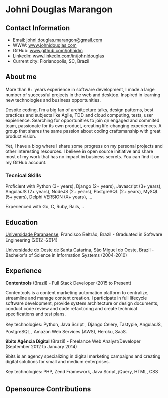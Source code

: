 # Johni Douglas Marangon



## Contact Information

* Email: johni.douglas.marangon@gmail.com
* WWW: www.johnidouglas.com
* GitHub: www.github.com/johnidm
* Linkedin: www.linkedin.com/in/johnidouglas
* Current city: Florianopolis, SC, Brazil

## About me

More than 8+ years experience in software development, I made a large number of successful projects in the web and desktop. Inspired in learning new technologies and business opportunities.

Despite coding, I’m a big fan of architecture talks, design patterns, best practices and subjects like Agile, TDD and cloud computing, tests, user expierience. Searching for opportunities to join qn engaged and commited team, passionate for its own product, creating life-changing experiences. A group that shares the same passion about coding craftsmanship with great product vision. 

Yet, I have a blog where I share some progress on my personal projects and other interesting resources. l believe in open source initiative and share most of my work that has no impact in business secrets. You can find it on my GitHub account.

### Tecnical Skills

Proficient with Python (3+ years), Django (2+ years), Javascript (3+ years), AngularJS (2+ years), NodeJS (2+ years), PostgreSQL (2+ years), MySQL (5+ years), Delphi VERSION (X+ years), …

Experienced with Go, C, Ruby, Rails, .. 

## Education

[Universidade Paranaense](http://www.unipar.br/), Francisco Beltrão, Brazil - Graduated in Software Engineering (2012 -2014)

[Universidade do Oeste de Santa Catarina](http://www.unoesc.edu.br/), São Miguel do Oeste, Brazil - Bachelor's of Science in Information Systems (2004-2010)

## Experience

**Contentools** (Brazil) - Full Stack Developer (2015 to Present)

Contentools is a content marketing automation platform to centralize, streamline and manage content creation. I participate in full lifecycle software development, provide system architecture or design documents, conduct code review and code refactoring and create technical specifications and test plans.

Key technologies: Python, Java Script , Django Celery, Tastypie, AngularJS, PostgreSQL , Amazon Web Services (AWS), Heroku, SaaS.

**9bits Agência Digital** (Brazil) - Freelance Web Analyst/Developer (September 2012 to January 2014)

9bits is an agency specializing in digital marketing campaigns and creating digital solutions for small and medium enterprises.

Key technologies: PHP,  Zend Framework,  Java Script,  jQuery, HTML, CSS

## Opensource Contributions



